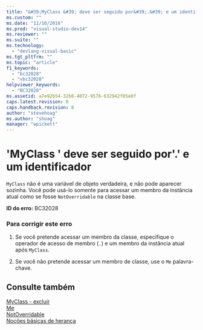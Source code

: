 ```yaml
---
title: "&#39;MyClass &#39; deve ser seguido por&#39;.&#39; e um identificador | Microsoft Docs"
ms.custom: ""
ms.date: "11/16/2016"
ms.prod: "visual-studio-dev14"
ms.reviewer: ""
ms.suite: ""
ms.technology: 
  - "devlang-visual-basic"
ms.tgt_pltfrm: ""
ms.topic: "article"
f1_keywords: 
  - "bc32028"
  - "vbc32028"
helpviewer_keywords: 
  - "BC32028"
ms.assetid: a7e92b54-32b8-4072-9576-632942f05e0f
caps.latest.revision: 8
caps.handback.revision: 8
author: "stevehoag"
ms.author: "shoag"
manager: "wpickett"
---
```

# &#39;MyClass &#39; deve ser seguido por&#39;.&#39; e um identificador
`MyClass` não é uma variável de objeto verdadeira, e não pode aparecer sozinha. Você pode usá\-lo somente para acessar um membro da instância atual como se fosse `NotOverridable` na classe base.  
  
 **ID do erro:** BC32028  
  
### Para corrigir este erro  
  
1.  Se você pretende acessar um membro da classe, especifique o operador de acesso de membro \(`.`\) e um membro da instância atual após `MyClass`.  
  
2.  Se você não pretende acessar um membro de classe, use o `Me` palavra\-chave.  
  
## Consulte também  
 [MyClass \- excluir](http://msdn.microsoft.com/pt-br/5db36f9b-f796-4b6a-ba34-cac1fde6eb62)   
 [Me](http://msdn.microsoft.com/pt-br/a65973c7-cf06-4547-9b25-9fba885525c2)   
 [NotOverridable](../../visual-basic/language-reference/modifiers/notoverridable.md)   
 [Noções básicas de herança](../../visual-basic/programming-guide/language-features/objects-and-classes/inheritance-basics.md)